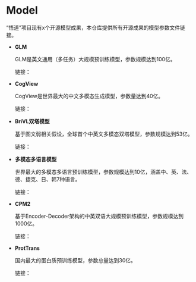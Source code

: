 # Model
“悟道”项目现有x个开源模型成果，本仓库提供所有开源成果的模型参数文件链接。

* **GLM**

  GLM是英文通用（多任务）大规模预训练模型，参数规模达到100亿。

  链接：

* **CogView**

  CogView是世界最大的中文多模态生成模型，参数量达到40亿。

  链接：
  
* **BriVL双塔模型**

  基于图文弱相关假设，全球首个中英文多模态双塔模型，参数规模达到53亿。
  
  链接：
  
* **多模态多语言模型**

  世界最大的多模态多语言预训练模型，参数规模达到10亿，涵盖中、英、法、德、捷克、日、韩7种语言。
  
  链接：
  
* **CPM2**

  基于Encoder-Decoder架构的中英双语大规模预训练模型，参数规模达到1000亿。
  
  链接：
  
* **ProtTrans**

  国内最大的蛋白质预训练模型，参数总量达到30亿。
  
  链接：
  

